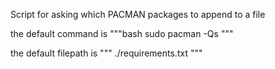 Script for asking which PACMAN packages to append to a file

the default command is
"""bash
sudo pacman -Qs
"""

the default filepath is
"""
./requirements.txt
"""
